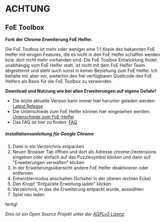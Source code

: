 # ACHTUNG

## FoE Toolbox
**Fork der Chrome Erweiterung FoE Helfer.**

Die FoE Toolbox ist mehr oder weniger eine 1:1 Kopie des bekannten FoE Helfer mit einigen Features, die es nicht in den FoE Helfer schaffen werden bzw. dort nicht mehr vorhanden sind. Die FoE Toolbox Entwicklung findet unabhängig vom FoE Helfer statt, ist nicht mit dem FoE Helfer Team abgestimmt und steht auch sonst in keiner Beziehung zum FoE Helfer. Ich behalte mir aber vor, weiterhin den frei verfügbaren Quellcode des FoE Helfers als Basis für die FoE Toolbox zu verwenden.

**Download und Nutzung wie bei allen Erweiterungen auf eigene Gefahr!**

* Die letzte aktuelle Version kann immer hier herunter geladen werden: [Latest Release](https://github.com/sdn-br/foe-toolbox/releases/latest)
* Die Unterschiede zum FoE Helfer können hier eingesehen werden: [Unterschiede zum FoE-Helfer](https://github.com/sdn-br/foe-toolbox/wiki/Unterschiede-zum-FoE-Helfer)
* Das FAQ ist hier zu finden: [FAQ](https://github.com/mikael-br/foe-toolbox/wiki/FAQ)

##### Installationsanleitung für Google Chrome

1. Datei in ein Verzeichnis entpacken
2. Neuen Browser Tab öffnen und dort als Adresse chrome://extensions eingeben oder einfach auf das Puzzlesymbol klicken und dann auf "Erweiterungen verwalten" klicken
3. In der Erweiterungsübersicht andere FoE Helfer deaktivieren oder entfernen
4. Entwicklermodus anschalten (Schalter in der oberen rechten Ecke)
5. Den Knopf "Entpackte Erweitung laden" klicken
6. Verzeichnis, in das die Erweiterung entpackt wurde, auswählen
7. Spiel neu laden

fertig!

_Dies ist ein Open Source Projekt unter der [AGPLv3 Lizenz](LICENSE.md)._
